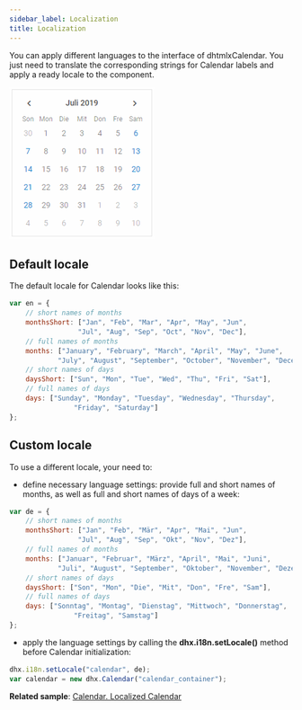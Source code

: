 ```yaml
---
sidebar_label: Localization
title: Localization
---      
```

    
You can apply different languages to the interface of dhtmlxCalendar. You just need to translate the corresponding strings for Calendar labels and apply a ready locale to the component.

![](../assets/calendar/locale.png)

## Default locale

The default locale for Calendar looks like this:

~~~js
var en = {
	// short names of months
	monthsShort: ["Jan", "Feb", "Mar", "Apr", "May", "Jun", 
                 "Jul", "Aug", "Sep", "Oct", "Nov", "Dec"],
    // full names of months
	months: ["January", "February", "March", "April", "May", "June", 
            "July", "August", "September", "October", "November", "December"],
    // short names of days
	daysShort: ["Sun", "Mon", "Tue", "Wed", "Thu", "Fri", "Sat"],
    // full names of days
	days: ["Sunday", "Monday", "Tuesday", "Wednesday", "Thursday", 
    			"Friday", "Saturday"]
};
~~~

## Custom locale

To use a different locale, your need to:

- define necessary language settings: provide full and short names of months, as well as full and short names of days of a week:

~~~js
var de = {
	// short names of months
	monthsShort: ["Jan", "Feb", "Mär", "Apr", "Mai", "Jun", 
    			 "Jul", "Aug", "Sep", "Okt", "Nov", "Dez"],
    // full names of months             
	months: ["Januar", "Februar", "März", "April", "Mai", "Juni", 
    		"Juli", "August", "September", "Oktober", "November", "Dezember"],
    // short names of days
	daysShort: ["Son", "Mon", "Die", "Mit", "Don", "Fre", "Sam"],
    // full names of days
	days: ["Sonntag", "Montag", "Dienstag", "Mittwoch", "Donnerstag", 
    			"Freitag", "Samstag"]
};
~~~

- apply the language settings by calling the **dhx.i18n.setLocale()** method before Calendar initialization:

~~~js
dhx.i18n.setLocale("calendar", de);
var calendar = new dhx.Calendar("calendar_container");
~~~

**Related sample**: [Calendar. Localized Calendar](https://snippet.dhtmlx.com/tn40a0w8)
